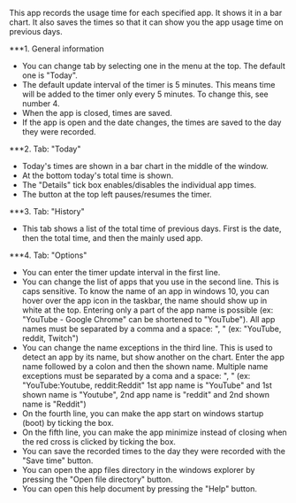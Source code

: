 This app records the usage time for each specified app. It shows it in a bar chart. It also saves the times so that it can show you the app usage time on previous days.

***1. General information
- You can change tab by selecting one in the menu at the top. The default one is "Today".
- The default update interval of the timer is 5 minutes. This means time will be added to the timer only every 5 minutes. To change this, see number 4.
- When the app is closed, times are saved.
- If the app is open and the date changes, the times are saved to the day they were recorded.

***2. Tab: "Today"
- Today's times are shown in a bar chart in the middle of the window.
- At the bottom today's total time is shown.
- The "Details" tick box enables/disables the individual app times.
- The button at the top left pauses/resumes the timer.

***3. Tab: "History"
- This tab shows a list of the total time of previous days. First is the date, then the total time, and then the mainly used app.

***4. Tab: "Options"
- You can enter the timer update interval in the first line.
- You can change the list of apps that you use in the second line. This is caps sensitive. To know the name of an app in windows 10, you can hover over the app icon in the taskbar, the name should show up in white at the top. Entering 
  only a part of the app name is possible (ex: "YouTube - Google Chrome" can be shortened to "YouTube"). All app names must be separated by a comma and a space: ", " (ex: "YouTube, reddit, Twitch")
- You can change the name exceptions in the third line. This is used to detect an app by its name, but show another on the chart. Enter the app name followed by a colon and then the shown name. Multiple name exceptions must be separated
  by a coma and a space: ", " (ex: "YouTube:Youtube, reddit:Reddit" 1st app name is "YouTube" and 1st shown name is "Youtube", 2nd app name is "reddit" and 2nd shown name is "Reddit")
- On the fourth line, you can make the app start on windows startup (boot) by ticking the box.
- On the fifth line, you can make the app minimize instead of closing when the red cross is clicked by ticking the box.
- You can save the recorded times to the day they were recorded with the "Save time" button.
- You can open the app files directory in the windows explorer by pressing the "Open file directory" button.
- You can open this help document by pressing the "Help" button.
